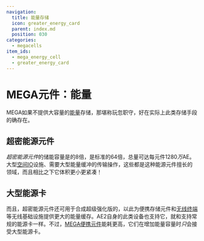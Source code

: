 ```yaml
---
navigation:
  title: 能量存储
  icon: greater_energy_card
  parent: index.md
  position: 030
categories:
  - megacells
item_ids:
  - mega_energy_cell
  - greater_energy_card
---
```


# MEGA元件：能量

MEGA如果不提供大容量的[能量](ae2:ae2-mechanics/energy.md)存储，那堪称玩忽职守，好在实际上此类存储手段的确存在。

## 超密能源元件

<BlockImage id="mega_energy_cell" scale="4" />

*超密能源元件*的储能容量是<ItemLink id="ae2:dense_energy_cell" />的8倍，是标准<ItemLink id="ae2:energy_cell" />的64倍，总量可达每元件1280*万*AE。大型[空间IO](ae2:ae2-mechanics/spatial-io.md)设施、需要大型能量缓冲的传输操作，这些都是这种能源元件擅长的领域，而且相比之下它体积更小更紧凑！

<RecipeFor id="mega_energy_cell" />

## 大型能源卡

<ItemImage id="greater_energy_card" scale="3" />

而且，超密能源元件还可用于合成超级强化版的<ItemLink id="ae2:energy_card" />，以此为便携存储元件和[无线终端](ae2:items-blocks-machines/wireless_terminals.md)等无线基础设施提供更大的能量缓存。AE2自身的此类设备也支持它，就和支持常规的能源卡一样。不过，[MEGA便携元件](storage.md#MEGA便携元件)能耗更高，它们在增加能量容量时*只*会接受大型能源卡。

<RecipeFor id="greater_energy_card" />
